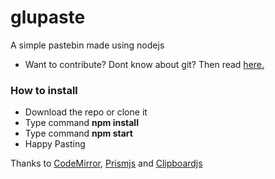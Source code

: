 # glupaste
A simple pastebin made using nodejs

* Want to contribute? Dont know about git? Then read  [here.](https://guides.github.com/activities/hello-world/)

### How to install
* Download the repo or clone it  
* Type command **npm install**
* Type command **npm start**
* Happy Pasting 

Thanks to [CodeMirror](https://codemirror.net/), [Prismjs](http://prismjs.com/) and [Clipboardjs](https://clipboardjs.com/)
